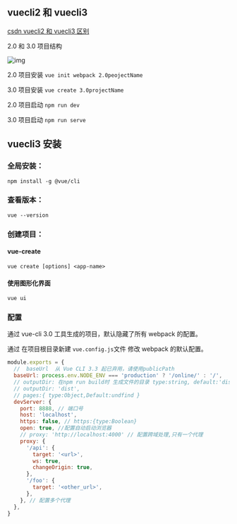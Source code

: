 ## vuecli2 和 vuecli3

[csdn vuecli2 和 vuecli3 区别](https://blog.csdn.net/weixin_42080056/article/details/81631661)

2.0 和 3.0 项目结构

![img](https://img-blog.csdn.net/2018081316531258?watermark/2/text/aHR0cHM6Ly9ibG9nLmNzZG4ubmV0L3dlaXhpbl80MjA4MDA1Ng==/font/5a6L5L2T/fontsize/400/fill/I0JBQkFCMA==/dissolve/70)

2.0 项目安装 `vue init webpack 2.0peojectName`

3.0 项目安装 `vue create 3.0projectName`

2.0 项目启动 `npm run dev`

3.0 项目启动 `npm run serve`

## vuecli3 安装

### 全局安装：

```shell
npm install -g @vue/cli
```

### 查看版本：

```shell
vue --version
```

### 创建项目：

#### vue-create

```shell
vue create [options] <app-name>
```

#### 使用图形化界面

```shell
vue ui
```

### 配置

通过 vue-cli 3.0 工具生成的项目，默认隐藏了所有 webpack 的配置。

通过 在项目根目录新建 `vue.config.js`文件 修改 webpack 的默认配置。

```js
module.exports = {
  //  baseUrl  从 Vue CLI 3.3 起已弃用，请使用publicPath
  baseUrl: process.env.NODE_ENV === 'production' ? '/online/' : '/',
  // outputDir: 在npm run build时 生成文件的目录 type:string, default:'dist'
  // outputDir: 'dist',
  // pages:{ type:Object,Default:undfind }
  devServer: {
    port: 8888, // 端口号
    host: 'localhost',
    https: false, // https:{type:Boolean}
    open: true, //配置自动启动浏览器
    // proxy: 'http://localhost:4000' // 配置跨域处理,只有一个代理
    proxy: {
      '/api': {
        target: '<url>',
        ws: true,
        changeOrigin: true,
      },
      '/foo': {
        target: '<other_url>',
      },
    }, // 配置多个代理
  },
}
```
